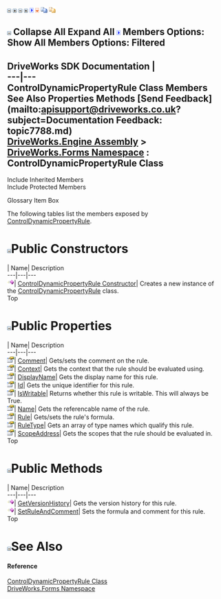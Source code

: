 ![](dotnetimages/collapse.gif) ![](dotnetimages/expand.gif) ![](dotnetimages/collapse.gif) ![](dotnetimages/expand.gif) ![](dotnetimages/drpdown.gif) ![](dotnetimages/drpdown_orange.gif) ![](dotnetimages/copycode.gif) ![](dotnetimages/copycodeHighlight.gif)

![](dotnetimages/collapse.gif) Collapse All Expand All ![](dotnetimages/drpdown.gif) Members Options: Show All  Members Options: Filtered   
---  
DriveWorks SDK Documentation  |   
---|---  
ControlDynamicPropertyRule Class Members   
See Also Properties Methods [Send Feedback](mailto:apisupport@driveworks.co.uk?subject=Documentation Feedback: topic7788.md)  
[DriveWorks.Engine Assembly](topic2156.md) > [DriveWorks.Forms Namespace](topic7266.md) : ControlDynamicPropertyRule Class  
---  
  
Include Inherited Members    
Include Protected Members  


Glossary Item Box

The following tables list the members exposed by [ControlDynamicPropertyRule](topic7788.md).

# ![](dotnetimages/collapse.gif)Public Constructors

| Name| Description  
---|---|---  
![Public Constructor](dotnetimages/publicConstructor.gif)| [ControlDynamicPropertyRule Constructor](topic7794.md)| Creates a new instance of the [ControlDynamicPropertyRule](topic7788.md) class.   
Top

# ![](dotnetimages/collapse.gif)Public Properties

| Name| Description  
---|---|---  
![Public Property](dotnetimages/publicProperty.gif)| [Comment](topic7797.md)| Gets/sets the comment on the rule.   
![Public Property](dotnetimages/publicProperty.gif)| [Context](topic7798.md)| Gets the context that the rule should be evaluated using.   
![Public Property](dotnetimages/publicProperty.gif)| [DisplayName](topic7799.md)| Gets the display name for this rule.   
![Public Property](dotnetimages/publicProperty.gif)| [Id](topic7800.md)| Gets the unique identifier for this rule.   
![Public Property](dotnetimages/publicProperty.gif)| [IsWritable](topic7801.md)| Returns whether this rule is writable. This will always be True.   
![Public Property](dotnetimages/publicProperty.gif)| [Name](topic7802.md)| Gets the referencable name of the rule.   
![Public Property](dotnetimages/publicProperty.gif)| [Rule](topic7803.md)| Gets/sets the rule's formula.   
![Public Property](dotnetimages/publicProperty.gif)| [RuleType](topic7804.md)| Gets an array of type names which qualify this rule.   
![Public Property](dotnetimages/publicProperty.gif)| [ScopeAddress](topic7805.md)| Gets the scopes that the rule should be evaluated in.   
Top

# ![](dotnetimages/collapse.gif)Public Methods

| Name| Description  
---|---|---  
![Public Method](dotnetimages/publicMethod.gif)| [GetVersionHistory](topic7795.md)| Gets the version history for this rule.   
![Public Method](dotnetimages/publicMethod.gif)| [SetRuleAndComment](topic7796.md)| Sets the formula and comment for this rule.   
Top

# ![](dotnetimages/collapse.gif)See Also

#### Reference

[ControlDynamicPropertyRule Class](topic7788.md)   
[DriveWorks.Forms Namespace](topic7266.md)


